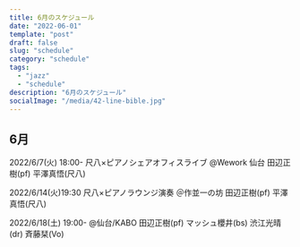 ```yaml
---
title: 6月のスケジュール
date: "2022-06-01"
template: "post"
draft: false
slug: "schedule"
category: "schedule"
tags:
  - "jazz"
  - "schedule"
description: "6月のスケジュール"
socialImage: "/media/42-line-bible.jpg"
---
```


## 6月

2022/6/7(火) 18:00-
尺八×ピアノシェアオフィスライブ
@Wework 仙台
田辺正樹(pf) 平澤真悟(尺八)

2022/6/14(火)19:30
尺八×ピアノラウンジ演奏
＠作並一の坊
田辺正樹(pf) 平澤真悟(尺八)

2022/6/18(土) 19:00- 
@仙台/KABO
田辺正樹(pf) マッシュ櫻井(bs) 渋江光晴(dr) 斉藤栞(Vo)